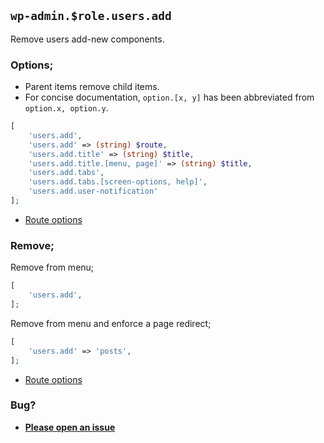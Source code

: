 ## `wp-admin.$role.users.add`

Remove users add-new components.

### Options;

* Parent items remove child items. 
* For concise documentation, `option.[x, y]` has been abbreviated from `option.x, option.y`.

```php
[
    'users.add',
    'users.add' => (string) $route,
    'users.add.title' => (string) $title,
    'users.add.title.[menu, page]' => (string) $title,
    'users.add.tabs',
    'users.add.tabs.[screen-options, help]',
    'users.add.user-notification'
];
```

* [Route options](../route-options.md)

### Remove;

Remove from menu;

```php
[
    'users.add',
];
```

Remove from menu and enforce a page redirect;

```php
[
    'users.add' => 'posts',
];
```

* [Route options](../route-options.md)

### Bug?

* **[Please open an issue](https://github.com/soberwp/intervention/issues/new?title=[wp-admin.users.add]&labels=bug&assignees=darrenjacoby)**
